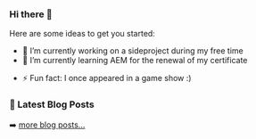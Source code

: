 ### Hi there 👋

<!--
**pieterjd/pieterjd** is a ✨ _special_ ✨ repository because its `README.md` (this file) appears on your GitHub profile.
-->
Here are some ideas to get you started:

- 🔭 I’m currently working on a sideproject during my free time
- 🌱 I’m currently learning AEM for the renewal of my certificate
<!--
- 👯 I’m looking to collaborate on ...
- 🤔 I’m looking for help with ...
- 💬 Ask me about ...
- 📫 How to reach me: ...
- 😄 Pronouns: ...
-->
- ⚡ Fun fact: I once appeared in a game show :)

### 📕 Latest Blog Posts

<!-- BLOG-POST-LIST:START -->
<!-- BLOG-POST-LIST:END -->

➡️ [more blog posts...](http://www.pieterjd.be)
